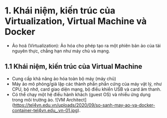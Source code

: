 # **1. Khái niệm, kiến trúc của Virtualization, Virtual Machine và Docker**
- Ảo hoá (Virtualization): Ảo hóa cho phép tạo ra một phiên bản ảo của tài nguyên thực, chẳng hạn như máy chủ và mạng. 
## **1.1 Khái niệm, kiến trúc của Virtual Machine**
- Cung cấp khả năng ảo hóa toàn bộ máy (máy chủ)
- Máy ảo mô phỏng/giả lập các thành phần phần cứng của máy vật lý, như CPU, bộ nhớ, card giao diện mạng, bộ điều khiển USB và card âm thanh.
- Có thể chạy một hệ điều hành khách (guest OS) và nhiều ứng dụng trong môi trường ảo.
![VM Architect] (https://tel4vn.edu.vn/uploads/2020/09/so-sanh-may-ao-va-docker-container-tel4vn.edu_.vn-01.jpg).

